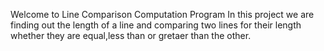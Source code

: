 Welcome to Line Comparison Computation Program
In this project we are finding out the length of a line and comparing two lines for their length whether they are equal,less than or gretaer than the other.
